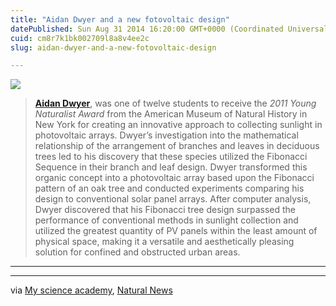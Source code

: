 ```yaml
---
title: "Aidan Dwyer and a new fotovoltaic design"
datePublished: Sun Aug 31 2014 16:20:00 GMT+0000 (Coordinated Universal Time)
cuid: cm8r7k1bk002709l8a8v4ee2c
slug: aidan-dwyer-and-a-new-fotovoltaic-design

---
```



![](https://cdn.hashnode.com/res/hashnode/image/upload/v1743071146455/cf9056a0-6af8-4090-8d75-25cdaad90124.jpeg)

> [**Aidan Dwyer**](https://poptech.org/people/aidan_dwyer), was one of twelve students to receive the _2011 Young Naturalist Award_ from the American Museum of Natural History in New York for creating an innovative approach to collecting sunlight in photovoltaic arrays. Dwyer’s investigation into the mathematical relationship of the arrangement of branches and leaves in deciduous trees led to his discovery that these species utilized the Fibonacci Sequence in their branch and leaf design. Dwyer transformed this organic concept into a photovoltaic array based upon the Fibonacci pattern of an oak tree and conducted experiments comparing his design to conventional solar panel arrays. After computer analysis, Dwyer discovered that his Fibonacci tree design surpassed the performance of conventional methods in sunlight collection and utilized the greatest quantity of PV panels within the least amount of physical space, making it a versatile and aesthetically pleasing solution for confined and obstructed urban areas.

* * *

* * *

via [My science academy](http://myscienceacademy.org/2013/05/16/the-secret-of-trees/), [Natural News](http://www.naturalnews.com/043351_solar_energy_13-year-old_inventor_fibonacci_sequence.html)